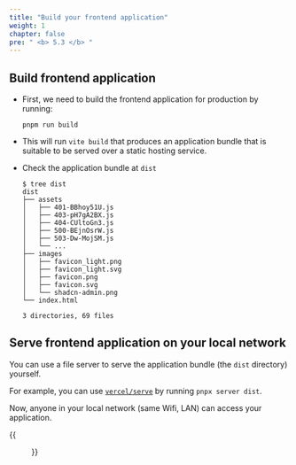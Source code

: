```yaml
---
title: "Build your frontend application"
weight: 1
chapter: false
pre: " <b> 5.3 </b> "
---
```


## Build frontend application

- First, we need to build the frontend application for production by running:

  ```shell
  pnpm run build
  ```

- This will run `vite build` that produces an application bundle that is suitable to be served over a static hosting service.

- Check the application bundle at `dist`

  ```shell
  $ tree dist
  dist
  ├── assets
  │   ├── 401-BBhoy51U.js
  │   ├── 403-pH7gA2BX.js
  │   ├── 404-CUltoGn3.js
  │   ├── 500-BEjnOsrW.js
  │   ├── 503-Dw-MojSM.js
  │   └── ...
  ├── images
  │   ├── favicon_light.png
  │   ├── favicon_light.svg
  │   ├── favicon.png
  │   ├── favicon.svg
  │   └── shadcn-admin.png
  └── index.html

  3 directories, 69 files
  ```

## Serve frontend application on your local network

You can use a file server to serve the application bundle (the `dist` directory) yourself.

For example, you can use [`vercel/serve`](https://github.com/vercel/serve) by running `pnpx server dist`.

Now, anyone in your local network (same Wifi, LAN) can access your application.

{{<figure src="/images/workshop-3/frontend-app--serve-in-local-network.png" title="" width=300pc >}}
